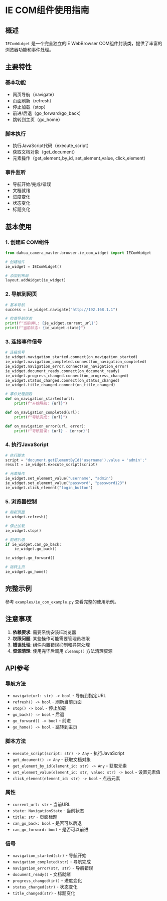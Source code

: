 # IE COM组件使用指南

## 概述

`IEComWidget` 是一个完全独立的IE WebBrowser COM组件封装类，提供了丰富的浏览器功能和事件处理。

## 主要特性

### 基本功能

- 网页导航（navigate）
- 页面刷新（refresh）
- 停止加载（stop）
- 前进/后退（go_forward/go_back）
- 跳转到主页（go_home）

### 脚本执行

- 执行JavaScript代码（execute_script）
- 获取文档对象（get_document）
- 元素操作（get_element_by_id, set_element_value, click_element）

### 事件监听

- 导航开始/完成/错误
- 文档就绪
- 进度变化
- 状态变化
- 标题变化

## 基本使用

### 1. 创建IE COM组件

```python
from dahua_camera_master.browser.ie_com_widget import IEComWidget

# 创建组件
ie_widget = IEComWidget()

# 添加到布局
layout.addWidget(ie_widget)
```

### 2. 导航到网页

```python
# 基本导航
success = ie_widget.navigate("http://192.168.1.1")

# 检查导航状态
print(f"当前URL: {ie_widget.current_url}")
print(f"当前状态: {ie_widget.state}")
```

### 3. 连接事件信号

```python
# 连接信号
ie_widget.navigation_started.connect(on_navigation_started)
ie_widget.navigation_completed.connect(on_navigation_completed)
ie_widget.navigation_error.connect(on_navigation_error)
ie_widget.document_ready.connect(on_document_ready)
ie_widget.progress_changed.connect(on_progress_changed)
ie_widget.status_changed.connect(on_status_changed)
ie_widget.title_changed.connect(on_title_changed)

# 事件处理函数
def on_navigation_started(url):
    print(f"开始导航: {url}")

def on_navigation_completed(url):
    print(f"导航完成: {url}")

def on_navigation_error(url, error):
    print(f"导航错误: {url} - {error}")
```

### 4. 执行JavaScript

```python
# 执行脚本
script = "document.getElementById('username').value = 'admin';"
result = ie_widget.execute_script(script)

# 元素操作
ie_widget.set_element_value("username", "admin")
ie_widget.set_element_value("password", "password123")
ie_widget.click_element("login_button")
```

### 5. 浏览器控制

```python
# 刷新页面
ie_widget.refresh()

# 停止加载
ie_widget.stop()

# 前进后退
if ie_widget.can_go_back:
    ie_widget.go_back()

ie_widget.go_forward()

# 跳转主页
ie_widget.go_home()
```

## 完整示例

参考 `examples/ie_com_example.py` 查看完整的使用示例。

## 注意事项

1. **依赖要求**: 需要系统安装IE浏览器
2. **权限问题**: 某些操作可能需要管理员权限
3. **错误处理**: 组件内置错误抑制和异常处理
4. **资源清理**: 使用完毕后调用 `cleanup()` 方法清理资源

## API参考

### 导航方法

- `navigate(url: str) -> bool` - 导航到指定URL
- `refresh() -> bool` - 刷新当前页面
- `stop() -> bool` - 停止加载
- `go_back() -> bool` - 后退
- `go_forward() -> bool` - 前进
- `go_home() -> bool` - 跳转到主页

### 脚本方法

- `execute_script(script: str) -> Any` - 执行JavaScript
- `get_document() -> Any` - 获取文档对象
- `get_element_by_id(element_id: str) -> Any` - 获取元素
- `set_element_value(element_id: str, value: str) -> bool` - 设置元素值
- `click_element(element_id: str) -> bool` - 点击元素

### 属性

- `current_url: str` - 当前URL
- `state: NavigationState` - 当前状态
- `title: str` - 页面标题
- `can_go_back: bool` - 是否可以后退
- `can_go_forward: bool` - 是否可以前进

### 信号

- `navigation_started(str)` - 导航开始
- `navigation_completed(str)` - 导航完成
- `navigation_error(str, str)` - 导航错误
- `document_ready()` - 文档就绪
- `progress_changed(int)` - 进度变化
- `status_changed(str)` - 状态变化
- `title_changed(str)` - 标题变化
